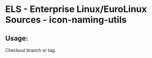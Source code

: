 # ELS - Enterprise Linux/EuroLinux Sources - icon-naming-utils 
## Usage:
  Checkout branch or tag.
